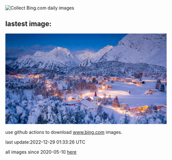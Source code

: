 ![Collect Bing.com daily images](https://github.com/counter2015/bing-daily-images/workflows/Collect%20Bing.com%20daily%20images/badge.svg)
## lastest image:
![](images/ChiesaBianca.jpg)

use github actions to download www.bing.com images.

last update:2022-12-29 01:33:26 UTC

all images since 2020-05-10 [here](https://github.com/counter2015/bing-daily-images/tree/master/images) 
